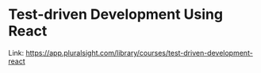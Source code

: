 # Test-driven Development Using React

Link: https://app.pluralsight.com/library/courses/test-driven-development-react